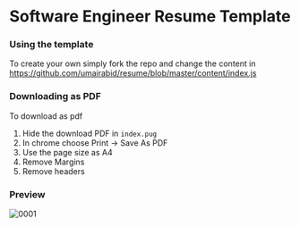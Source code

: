 # Software Engineer Resume Template

### Using the template

To create your own simply fork the repo and change the content in https://github.com/umairabid/resume/blob/master/content/index.js

### Downloading as PDF

To download as pdf 
1. Hide the download PDF in `index.pug`
2. In chrome choose Print -> Save As PDF
3. Use the page size as A4
4. Remove Margins
5. Remove headers


### Preview

![0001](https://user-images.githubusercontent.com/2821084/135807612-87363be8-ecaa-44e9-a3e4-02358e0838f5.jpg)
